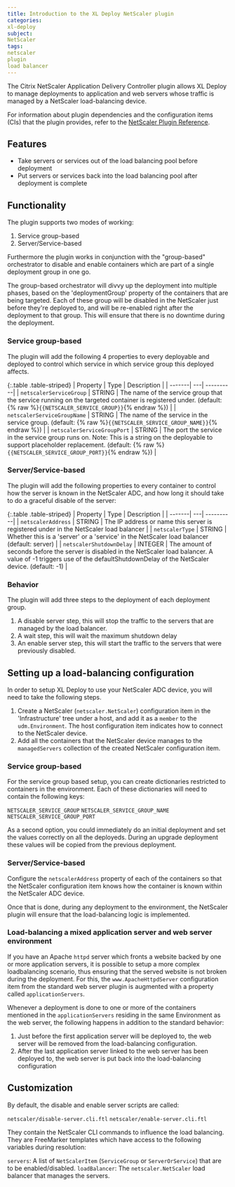 ```yaml
---
title: Introduction to the XL Deploy NetScaler plugin
categories:
xl-deploy
subject:
NetScaler
tags:
netscaler
plugin
load balancer
---
```


The Citrix NetScaler Application Delivery Controller plugin allows XL Deploy to manage deployments to application and web servers whose traffic is managed by a NetScaler load-balancing device.

For information about plugin dependencies and the configuration items (CIs) that the plugin provides, refer to the [NetScaler Plugin Reference](/xl-deploy-netscaler-plugin/latest/netscalerPluginManual.html).

## Features

* Take servers or services out of the load balancing pool before deployment
* Put servers or services back into the load balancing pool after deployment is complete

## Functionality

The plugin supports two modes of working:

1. Service group-based
2. Server/Service-based

Furthermore the plugin works in conjunction with the "group-based" orchestrator to disable and enable containers which are part of a single deployment group in one go.

The group-based orchestrator will divvy up the deployment into multiple phases, based on the 'deploymentGroup' property of the containers that are being targeted. Each of these group will be disabled in the NetScaler just before they're deployed to, and will be re-enabled right after the deployment to that group. This will ensure that there is no downtime during the deployment.

### Service group-based

The plugin will add the following 4 properties to every deployable and deployed to control which service in which service group this deployed affects.

{:.table .table-striped}
| Property | Type | Description |
| -------| ---| ----------|
| `netscalerServiceGroup` | STRING | The name of the service group that the service running on the targeted container is registered under. (default: {% raw %}`{{NETSCALER_SERVICE_GROUP}}`{% endraw %}) |
| `netscalerServiceGroupName` | STRING | The name of the service in the service group. (default: {% raw %}`{{NETSCALER_SERVICE_GROUP_NAME}}`{% endraw %}) |
| `netscalerServiceGroupPort` | STRING | The port the service in the service group runs on. Note: This is a string on the deployable to support placeholder replacement. (default: {% raw %}`{{NETSCALER_SERVICE_GROUP_PORT}}`{% endraw %}) |

### Server/Service-based

The plugin will add the following properties to every container to control how the server is known in the NetScaler ADC, and how long it should take to do a graceful disable of the server:

{:.table .table-striped}
| Property | Type | Description |
| -------| ---| ----------|
| `netscalerAddress` | STRING | The IP address or name this server is registered under in the NetScaler load balancer |
| `netscalerType` | STRING | Whether this is a 'server' or a 'service' in the NetScaler load balancer (default: server) |
| `netscalerShutdownDelay` | INTEGER | The amount of seconds before the server is disabled in the NetScaler load balancer. A value of -1 triggers use of the defaultShutdownDelay of the NetScaler device. (default: -1) |

### Behavior

The plugin will add three steps to the deployment of each deployment group.

1. A disable server step, this will stop the traffic to the servers that are managed by the load balancer.
2. A wait step, this will wait the maximum shutdown delay
3. An enable server step, this will start the traffic to the servers that were previously disabled.

## Setting up a load-balancing configuration

In order to setup XL Deploy to use your NetScaler ADC device, you will need to take the following steps.

1. Create a NetScaler (`netscaler.NetScaler`) configuration item in the 'Infrastructure' tree under a host, and add it as a `member` to the `udm.Environment`. The host configuration item indicates how to connect to the NetScaler device.
2. Add all the containers that the NetScaler device manages to the `managedServers` collection of the created NetScaler configuration item.

### Service group-based

For the service group based setup, you can create dictionaries restricted to containers in the environment. Each of these dictionaries will need to contain the following keys:

`NETSCALER_SERVICE_GROUP`
`NETSCALER_SERVICE_GROUP_NAME`
`NETSCALER_SERVICE_GROUP_PORT`

As a second option, you could immediately do an initial deployment and set the values correctly on all the deployeds. During an upgrade deployment these values will be copied from the previous deployment.

### Server/Service-based

Configure the `netscalerAddress` property of each of the containers so that the NetScaler configuration item knows how the container is known within the NetScaler ADC device.

Once that is done, during any deployment to the environment, the NetScaler plugin will ensure that the load-balancing logic is implemented.

### Load-balancing a mixed application server and web server environment

If you have an Apache `httpd` server which fronts a website backed by one or more application servers, it is possible to setup a more complex loadbalancing scenario, thus ensuring that the served website is not broken during the deployment. For this, the `www.ApacheHttpdServer` configuration item from the standard web server plugin is augmented with a property called `applicationServers`.

Whenever a deployment is done to one or more of the containers mentioned in the `applicationServers` residing in the same Environment as the web server, the following happens in addition to the standard behavior:

1. Just before the first application server will be deployed to, the web server will be removed from the load-balancing configuration.
2. After the last application server linked to the web server has been deployed to, the web server is put back into the load-balancing configuration

## Customization

By default, the disable and enable server scripts are called:

`netscaler/disable-server.cli.ftl`
`netscaler/enable-server.cli.ftl`

They contain the NetScaler CLI commands to influence the load balancing. They are FreeMarker templates which have access to the following variables during resolution:

`servers`: A list of `NetScalerItem` (`ServiceGroup` or `ServerOrService`) that are to be enabled/disabled.
`loadBalancer`: The `netscaler.NetScaler` load balancer that manages the servers.
